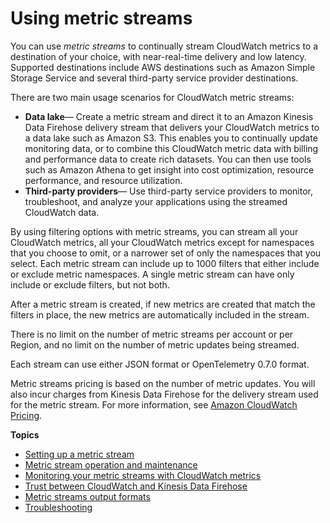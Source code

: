 # Using metric streams<a name="CloudWatch-Metric-Streams"></a>

You can use *metric streams* to continually stream CloudWatch metrics to a destination of your choice, with near\-real\-time delivery and low latency\. Supported destinations include AWS destinations such as Amazon Simple Storage Service and several third\-party service provider destinations\.

There are two main usage scenarios for CloudWatch metric streams:
+ **Data lake**— Create a metric stream and direct it to an Amazon Kinesis Data Firehose delivery stream that delivers your CloudWatch metrics to a data lake such as Amazon S3\. This enables you to continually update monitoring data, or to combine this CloudWatch metric data with billing and performance data to create rich datasets\. You can then use tools such as Amazon Athena to get insight into cost optimization, resource performance, and resource utilization\.
+ **Third\-party providers**— Use third\-party service providers to monitor, troubleshoot, and analyze your applications using the streamed CloudWatch data\.

By using filtering options with metric streams, you can stream all your CloudWatch metrics, all your CloudWatch metrics except for namespaces that you choose to omit, or a narrower set of only the namespaces that you select\. Each metric stream can include up to 1000 filters that either include or exclude metric namespaces\. A single metric stream can have only include or exclude filters, but not both\.

After a metric stream is created, if new metrics are created that match the filters in place, the new metrics are automatically included in the stream\.

There is no limit on the number of metric streams per account or per Region, and no limit on the number of metric updates being streamed\.

Each stream can use either JSON format or OpenTelemetry 0\.7\.0 format\.

Metric streams pricing is based on the number of metric updates\. You will also incur charges from Kinesis Data Firehose for the delivery stream used for the metric stream\. For more information, see [Amazon CloudWatch Pricing](https://aws.amazon.com/cloudwatch/pricing/)\.

**Topics**
+ [Setting up a metric stream](CloudWatch-metric-streams-setup.md)
+ [Metric stream operation and maintenance](CloudWatch-metric-streams-operation.md)
+ [Monitoring your metric streams with CloudWatch metrics](CloudWatch-metric-streams-monitoring.md)
+ [Trust between CloudWatch and Kinesis Data Firehose](CloudWatch-metric-streams-trustpolicy.md)
+ [Metric streams output formats](CloudWatch-metric-streams-formats.md)
+ [Troubleshooting](CloudWatch-metric-streams-troubleshoot.md)
